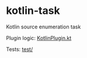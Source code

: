 # kotlin-task
Kotlin source enumeration task

Plugin logic: [KotlinPlugin.kt](buildSrc/src/main/kotlin/io/foxx/kotlin/KotlinPlugin.kt)

Tests: [test/](buildSrc/src/test)